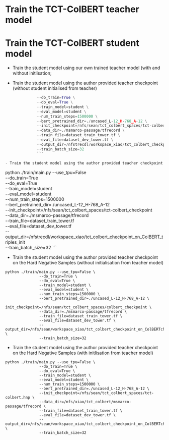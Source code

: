 # Train the TCT-ColBERT teacher model

# Train the TCT-ColBERT student model

- Train the student model using our own trained teacher model (with and without initlisation;

- Train the student model using the author provided teacher checkpoint (without student initialised from teacher)
 ```python ./train/main.py --use_tpu=False \
               --do_train=True \
               --do_eval=True \
               --train_model=student \
               --eval_model=student \
               --num_train_steps=1500000 \
               --bert_pretrained_dir=./uncased_L-12_H-768_A-12 \
               --init_checkpoint=/nfs/sean/tct_colbert_spaces/tct-colbert_checkpoint \
               --data_dir=./msmarco-passage/tfrecord \
               --train_file=dataset_train_tower.tf \
               --eval_file=dataset_dev_tower.tf \
               --output_dir=/nfstrecdl/workspace_xiao/tct_colbert_checkpoint_on_ColBERTcheckpoint \
               --train_batch_size=32
               ```

- Train the student model using the author provided teacher checkpoint (with student initialised from teacher)

```
python ./train/main.py --use_tpu=False \
               --do_train=True \
               --do_eval=True \
               --train_model=student \
               --eval_model=student \
               --num_train_steps=1500000 \
               --bert_pretrained_dir=./uncased_L-12_H-768_A-12 \
               --init_checkpoint=/nfs/sean/tct_colbert_spaces/tct-colbert_checkpoint \
               --data_dir=./msmarco-passage/tfrecord \
               --train_file=dataset_train_tower.tf \
               --eval_file=dataset_dev_tower.tf \
               --output_dir=/nfstrecdl/workspace_xiao/tct_colbert_checkpoint_on_ColBERT_triples_init \
               --train_batch_size=32 
               ```
- Train the student model using the author provided teacher checkpoint on the Hard Negative Samples (without initialisation from teacher model)
```
python ./train/main.py --use_tpu=False \
               --do_train=True \
               --do_eval=True \
               --train_model=student \
               --eval_model=student \
               --num_train_steps=1500000 \
               --bert_pretrained_dir=./uncased_L-12_H-768_A-12 \
               --init_checkpoint=/nfs/sean/tct_colbert_spaces/colbert_checkpoint \
               --data_dir=./msmarco-passage/tfrecord \
               --train_file=dataset_train_tower.tf \
               --eval_file=dataset_dev_tower.tf \
               --output_dir=/nfs/sean/workspace_xiao/tct_colbert_checkpoint_on_ColBERTcheckpoint_hnp \
               --train_batch_size=32 
```
- Train the student model using the author provided teacher checkpoint on the Hard Negative Samples (with initlisation from teacher model)
```
python ./train/main.py --use_tpu=False \
               --do_train=True \
               --do_eval=True \
               --train_model=student \
               --eval_model=student \
               --num_train_steps=1500000 \
               --bert_pretrained_dir=./uncased_L-12_H-768_A-12 \
               --init_checkpoint=/nfs/sean/tct_colbert_spaces/tct-colbert.hnp \
               --data_dir=/nfs/xiao/tct_colbert/msmarco-passage/tfrecord \
               --train_file=dataset_train_tower.tf \
               --eval_file=dataset_dev_tower.tf \
               --output_dir=/nfs/sean/workspace_xiao/tct_colbert_checkpoint_on_ColBERTcheckpoint_hnp_init \
               --train_batch_size=32 

```
            
